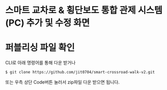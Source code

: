 # 스마트 교차로 & 횡단보도 통합 관제 시스템 (PC) 추가 및 수정 화면

# 퍼블리싱 파일 확인

CLI로 아래 명령어를 통해 다운 받거나

```
$ git clone https://github.com/jit0704/smart-crossroad-walk-v2.git
```

또는 우측 상단 Code버튼 눌러서 zip파일 다운 받으면 됩니다.
